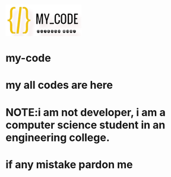 ![](logo.png)
# my-code
# my all codes are here
# NOTE:i am not developer, i am a computer science student in an engineering college.
# if any mistake pardon me
